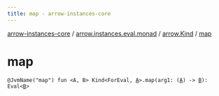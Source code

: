 ```yaml
---
title: map - arrow-instances-core
---
```


[arrow-instances-core](../../index.html) / [arrow.instances.eval.monad](../index.html) / [arrow.Kind](index.html) / [map](./map.html)

# map

`@JvmName("map") fun <A, B> Kind<ForEval, `[`A`](map.html#A)`>.map(arg1: (`[`A`](map.html#A)`) -> `[`B`](map.html#B)`): Eval<`[`B`](map.html#B)`>`